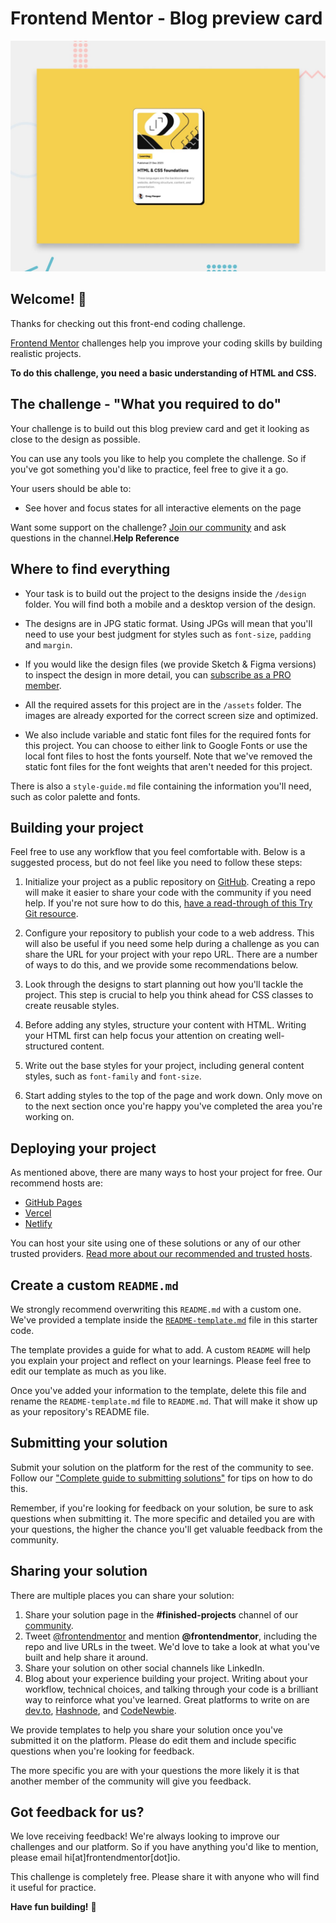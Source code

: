   # Frontend Mentor - Blog preview card

![Design preview for the Blog preview card coding challenge](design/desktop-preview.jpg)

## Welcome! 👋

Thanks for checking out this front-end coding challenge.

[Frontend Mentor](https://www.frontendmentor.io) challenges help you improve your coding skills by building realistic projects.

**To do this challenge, you need a basic understanding of HTML and CSS.**

## The challenge - "What you required to do"

Your challenge is to build out this blog preview card and get it looking as close to the design as possible.

You can use any tools you like to help you complete the challenge. So if you've got something you'd like to practice, feel free to give it a go.

Your users should be able to:

- See hover and focus states for all interactive elements on the page

Want some support on the challenge? 
[Join our community](https://www.frontendmentor.io/community) and ask questions in the channel.**Help Reference**

## Where to find everything

- Your task is to build out the project to the designs inside the `/design` folder. 
You will find both a mobile and a desktop version of the design. 

- The designs are in JPG static format. 
Using JPGs will mean that you'll need to use your best judgment for styles such as `font-size`, `padding` and `margin`. 

- If you would like the design files (we provide Sketch & Figma versions) to inspect the design in more detail, you can [subscribe as a PRO member](https://www.frontendmentor.io/pro).

- All the required assets for this project are in the `/assets` folder. 
The images are already exported for the correct screen size and optimized.

- We also include variable and static font files for the required fonts for this project. 
You can choose to either link to Google Fonts or use the local font files to host the fonts yourself. 
Note that we've removed the static font files for the font weights that aren't needed for this project.

There is also a `style-guide.md` file containing the information you'll need, such as color palette and fonts.

## Building your project

Feel free to use any workflow that you feel comfortable with. 
Below is a suggested process, but do not feel like you need to follow these steps:

1. Initialize your project as a public repository on [GitHub](https://github.com/). 
Creating a repo will make it easier to share your code with the community if you need help. 
If you're not sure how to do this, 
[have a read-through of this Try Git resource](https://try.github.io/).

2. Configure your repository to publish your code to a web address. 
This will also be useful if you need some help during a challenge as you can share the URL for your project with your repo URL. 
There are a number of ways to do this, and we provide some recommendations below.

3. Look through the designs to start planning out how you'll tackle the project. 
This step is crucial to help you think ahead for CSS classes to create reusable styles.

4. Before adding any styles, structure your content with HTML. 
Writing your HTML first can help focus your attention on creating well-structured content.

5. Write out the base styles for your project, including general content styles, such as `font-family` and `font-size`.

6. Start adding styles to the top of the page and work down. 
Only move on to the next section once you're happy you've completed the area you're working on.

## Deploying your project

As mentioned above, there are many ways to host your project for free. 
Our recommend hosts are:

- [GitHub Pages](https://pages.github.com/)
- [Vercel](https://vercel.com/)
- [Netlify](https://www.netlify.com/)

You can host your site using one of these solutions or any of our other trusted providers. [Read more about our recommended and trusted hosts](https://medium.com/frontend-mentor/frontend-mentor-trusted-hosting-providers-bf000dfebe).

## Create a custom `README.md`

We strongly recommend overwriting this `README.md` with a custom one. 
We've provided a template inside the [`README-template.md`](./README-template.md) file in this starter code.

The template provides a guide for what to add. A custom `README` will help you explain your project and reflect on your learnings. Please feel free to edit our template as much as you like.

Once you've added your information to the template, delete this file and rename the `README-template.md` file to `README.md`. That will make it show up as your repository's README file.

## Submitting your solution

Submit your solution on the platform for the rest of the community to see. Follow our ["Complete guide to submitting solutions"](https://medium.com/frontend-mentor/a-complete-guide-to-submitting-solutions-on-frontend-mentor-ac6384162248) for tips on how to do this.

Remember, if you're looking for feedback on your solution, be sure to ask questions when submitting it. The more specific and detailed you are with your questions, the higher the chance you'll get valuable feedback from the community.

## Sharing your solution

There are multiple places you can share your solution:

1. Share your solution page in the **#finished-projects** channel of our [community](https://www.frontendmentor.io/community). 
2. Tweet [@frontendmentor](https://twitter.com/frontendmentor) and mention **@frontendmentor**, including the repo and live URLs in the tweet. We'd love to take a look at what you've built and help share it around.
3. Share your solution on other social channels like LinkedIn.
4. Blog about your experience building your project. Writing about your workflow, technical choices, and talking through your code is a brilliant way to reinforce what you've learned. Great platforms to write on are [dev.to](https://dev.to/), [Hashnode](https://hashnode.com/), and [CodeNewbie](https://community.codenewbie.org/).

We provide templates to help you share your solution once you've submitted it on the platform. Please do edit them and include specific questions when you're looking for feedback. 

The more specific you are with your questions the more likely it is that another member of the community will give you feedback.

## Got feedback for us?

We love receiving feedback! We're always looking to improve our challenges and our platform. So if you have anything you'd like to mention, please email hi[at]frontendmentor[dot]io.

This challenge is completely free. Please share it with anyone who will find it useful for practice.

**Have fun building!** 🚀
